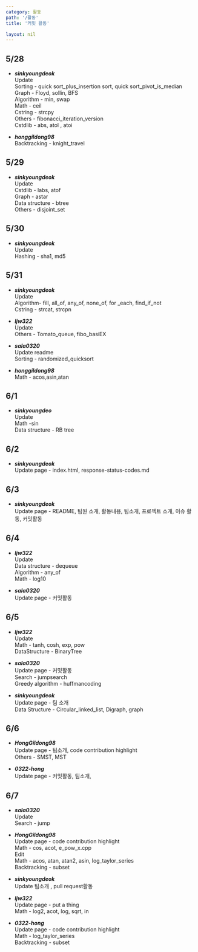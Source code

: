 ```yaml
---
category: 활동
path: '/활동'
title: '커밋 활동'

layout: nil
---
```


5/28
---
- ***sinkyoungdeok***  <br>
Update<br>
Sorting - quick sort_plus_insertion sort, quick sort_pivot_is_median  <br>
Graph - Floyd, sollin, BFS <br>
Algorithm - min, swap <br>
Math - ceil <br>
Cstring - strcpy <br>
Others - fibonacci_iteration_version <br>
Cstdlib - abs, atol , atoi <br>

- ***honggildong98*** <br>
Backtracking - knight_travel <br>

5/29
---
- ***sinkyoungdeok*** <br>
Update<br>
Cstdlib - labs, atof  <br>
Graph - astar <br>
Data structure - btree <br>
Others - disjoint_set <br>

5/30
---
- ***sinkyoungdeok*** <br>
Update<br>
Hashing - sha1, md5 <br>

5/31
---
- ***sinkyoungdeok*** <br>
Update<br>
Algorithm- fill, all_of, any_of, none_of, for _each, find_if_not <br>
Cstring - strcat, strcpn <br>

- ***ljw322***<br>
Update<br>
Others - Tomato_queue, fibo_basiEX  <br>

- ***sala0320*** <br>
Update readme <br>
Sorting - randomized_quicksort  <br>

- ***honggildong98*** <br>
Math - acos,asin,atan <br>

6/1
---
- ***sinkyoungdeo*** <br>
Update <br>
Math -sin <br>
Data structure - RB tree <br>

6/2
---
- ***sinkyoungdeok*** <br>
Update page - index.html, response-status-codes.md <br>

6/3
---
- ***sinkyoungdeok*** <br>
Update page - README, 팀원 소개, 활동내용, 팀소개, 프로젝트 소개, 이슈 활동, 커밋활동<br>

6/4
---
- ***ljw322*** <br>
Update<br>
Data structure - dequeue <br>
Algorithm - any_of<br>
Math - log10 <br>

- ***sala0320*** <br>
Update page - 커밋활동 <br>

6/5
---
- ***ljw322***<br>
Update<br>
Math - tanh, cosh, exp, pow<br>
DataStructure - BinaryTree<br>

- ***sala0320*** <br>
Update page - 커밋활동 <br>
Search - jumpsearch <br>
Greedy algorithm - huffmancoding<br>

- ***sinkyoungdeok*** <br>
Update page - 팀 소개<br>
Data Structure - Circular_linked_list, Digraph, graph <br>

6/6
---
- ***HongGildong98*** <br>
Update page - 팀소개, code contribution highlight<br>
Others - SMST, MST<br>

- ***0322-hong***<br>
Update page - 커밋활동, 팀소개,<br>


6/7
---
- ***sala0320*** <br>
Update <br>
Search - jump<br>

- ***HongGildong98*** <br>
Update page - code contribution highlight<br>
Math - cos, acot, e_pow_x.cpp<br>
Edit<br>
Math -  acos, atan, atan2, asin, log_taylor_series<br>
Backtracking - subset<br>

- ***sinkyoungdeok*** <br>
Update 팀소개 , pull request활동<br>

- ***ljw322*** <br>
Update page - put a thing<br>
Math - log2, acot, log, sqrt, in <br>

- ***0322-hong*** <br>
Update page - code contribution highlight<br>
Math -  log_taylor_series <br>
Backtracking - subset <br>

